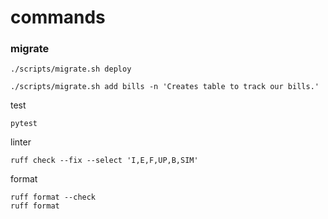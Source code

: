 # commands

### migrate
```shell
./scripts/migrate.sh deploy
```

```shell
./scripts/migrate.sh add bills -n 'Creates table to track our bills.'
```

test
```shell
pytest
```

linter
```shell
ruff check --fix --select 'I,E,F,UP,B,SIM'
```

format
```shell
ruff format --check
ruff format
```
